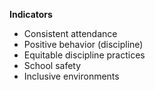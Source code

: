 **Indicators**
- Consistent attendance
- Positive behavior (discipline)
- Equitable discipline practices
- School safety
- Inclusive environments
